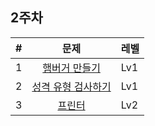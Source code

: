 ## 2주차

| # | 문제 | 레벨 |
|:-:|:-:|:-|
| 1 | [햄버거 만들기](https://school.programmers.co.kr/learn/courses/30/lessons/133502) | Lv1 |
| 2 | [성격 유형 검사하기](https://school.programmers.co.kr/learn/courses/30/lessons/118666) | Lv1 |
| 3 | [프린터](https://school.programmers.co.kr/learn/courses/30/lessons/42587) | Lv2 |